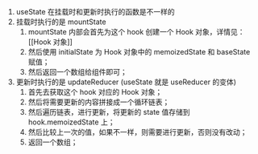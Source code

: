 1. useState 在挂载时和更新时执行的函数是不一样的
2. 挂载时执行的是 mountState
    1. mountState 内部会首先为这个 hook 创建一个 Hook 对象，详情见： [[Hook 对象]]
    2. 然后使用 initialState 为 Hook 对象中的 memoizedState 和 baseState 赋值；
    3. 然后返回一个数组给组件即可；
3. 更新时执行的是 updateReducer (useState 就是 useReducer 的变体)
    1. 首先去获取这个 hook 对应的 Hook 对象；
    2. 然后将需要更新的内容拼接成一个循环链表；
    3. 然后遍历链表，进行更新，将更新的 state 值存储到 hook.memoizedState 上；
    4. 然后比较上一次的值，如果不一样，则需要进行更新，否则没有改动；
    5. 返回一个数组；
